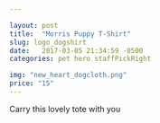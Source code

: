```yaml
---

layout: post
title:  "Morris Puppy T-Shirt"
slug: logo_dogshirt
date:   2017-03-05 21:34:59 -0500
categories: pet hero staffPickRight

img: "new_heart_dogcloth.png"
price: "15"
---
```

Carry this lovely tote with you
